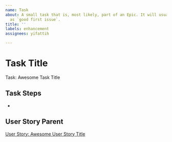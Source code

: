```yaml
---
name: Task
about: A small task that is, most likely, part of an Epic. It will usually be labeled
  as `good first issue`.
title: ''
labels: enhancement
assignees: yifattih

---
```


<!-- Issue title should mirror the Task Title. -->

# Task Title
Task: Awesome Task Title

## Task Steps
- 

## User Story Parent
<!-- The link below should link to its User Story Parent. -->
[User Story: Awesome User Story Title](https://github.com/username/repository-name/issues/1)
